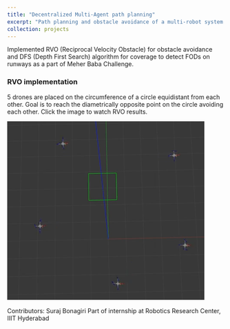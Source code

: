 ```yaml
---
title: "Decentralized Multi-Agent path planning"
excerpt: "Path planning and obstacle avoidance of a multi-robot system (5 drones) for FOD (Foreign Object Debris) detection on runways.<br/><img src='/images/runway_coverage_comparison.png' width='600'/>"
collection: projects
---
```


Implemented RVO (Reciprocal Velocity Obstacle) for obstacle avoidance and DFS (Depth First Search) algorithm for coverage to detect FODs on runways as a part of Meher Baba Challenge.

### RVO implementation
5 drones are placed on the circumference of a circle equidistant from each other. Goal is to reach the diametrically opposite point on the circle avoiding each other. Click the image to watch RVO results.

[<img src="/images/rvo.png">](https://www.youtube.com/watch?v=EIWhbqbbenI "Reciprocal Velocity Obstacle")

Contributors: Suraj Bonagiri
Part of internship at Robotics Research Center, IIIT Hyderabad
